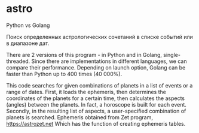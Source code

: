 # astro
Python vs Golang

Поиск определенных астрологических сочетаний в списке событий или в диапазоне дат.

There are 2 versions of this program - in Python and in Golang, single-threaded.
Since there are implementations in different languages, we can compare their performance.
Depending on launch option, Golang can be faster than Python up to 400 times (40 000%).

This code searches for given combinations of planets in a list of events or a range of dates.
First, it loads the ephemeris, then determines the coordinates of the planets for a certain time, then calculates the aspects (angles) between the planets.
In fact, a horoscope is built for each event.
Secondly, in the resulting list of aspects, a user-specified combination of planets is searched.
Ephemeris obtained from Zet program, https://astrozet.net 
Which has the function of creating ephemeris tables.
